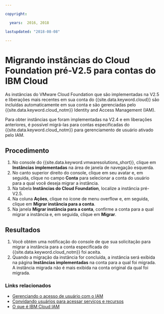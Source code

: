 ```yaml
---

copyright:

  years:  2016, 2018

lastupdated: "2018-08-08"

---
```


# Migrando instâncias do Cloud Foundation pré-V2.5 para contas do IBM Cloud

As instâncias do VMware Cloud Foundation que são implementadas na V2.5 e liberações mais recentes em sua conta do {{site.data.keyword.cloud}} são incluídas automaticamente em sua conta e são gerenciadas pelo {{site.data.keyword.cloud_notm}} Identity and Access Management (IAM).

Para obter instâncias que foram implementadas na V2.4 e em liberações anteriores, é possível migrá-las para contas especificadas do {{site.data.keyword.cloud_notm}} para gerenciamento de usuário ativado pelo IAM.


## Procedimento

1. No console do {{site.data.keyword.vmwaresolutions_short}}, clique em **Instâncias implementadas** na área de janela de navegação esquerda.
2. No canto superior direito do console, clique em seu avatar e, em seguida, clique no campo **Conta** para selecionar a conta do usuário para a qual você deseja migrar a instância.
3. Na tabela **Instâncias do Cloud Foundation**, localize a instância pré-V2.5.
4. Na coluna **Ações**, clique no ícone de menu overflow e, em seguida, clique em **Migrar instância para a conta**.
5. Na janela **Migrar instância para a conta**, confirme a conta para a qual migrar a instância e, em seguida, clique em **Migrar**.

## Resultados

1. Você obtém uma notificação do console de que sua solicitação para migrar a instância para a conta especificada do {{site.data.keyword.cloud_notm}} foi aceita.
2. Quando a migração da instância for concluída, a instância será exibida na página **Instâncias implementadas** na conta para a qual foi migrada. A instância migrada não é mais exibida na conta original da qual foi migrada.

### Links relacionados

* [ Gerenciando o acesso de usuário com o IAM ](../vmonic/iam.html)
* [Convidando usuários para acessar serviços e recursos](../vmonic/iamuserinvite.html)
* [ O que é IBM Cloud IAM ](https://console.stage1.bluemix.net/docs/iam/index.html#iamoverview)
